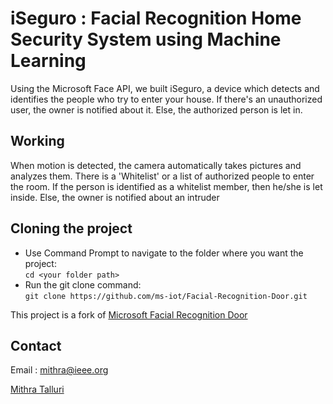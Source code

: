 # iSeguro : Facial Recognition Home Security System using Machine Learning

Using the Microsoft Face API, we built iSeguro, a device which detects and identifies the people who try to enter your house. If there's an unauthorized user, the owner is notified about it. Else, the authorized person is let in.

## Working

When motion is detected, the camera automatically takes pictures and analyzes them. There is a 'Whitelist' or a list of authorized people to enter the room. If the person is identified as a whitelist member, then he/she is let inside. Else, the owner is notified about an intruder

## Cloning the project

- Use Command Prompt to navigate to the folder where you want the project:  
  ```cd <your folder path>```  
- Run the git clone command:  
  ```git clone https://github.com/ms-iot/Facial-Recognition-Door.git```  

This project is a fork of [Microsoft Facial Recognition Door](https://microsoft.hackster.io/en-US/windows-iot/windows-iot-facial-recognition-door-e087ce)

## Contact

Email : [mithra@ieee.org](mailto:mithra@ieee.org)

[Mithra Talluri](https://github.com/MithraTalluri)
